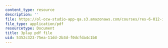 ```yaml
---
content_type: resource
description: ''
file: https://ol-ocw-studio-app-qa.s3.amazonaws.com/courses/res-6-012-introduction-to-probability-spring-2018/5352c32375ea11dd2b3df0dcfda4c1b8_BlO3xyeaZME.pdf
file_type: application/pdf
resourcetype: Document
title: 3play pdf file
uid: 5352c323-75ea-11dd-2b3d-f0dcfda4c1b8
---
```

